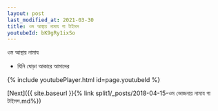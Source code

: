 ```yaml
---
layout: post
last_modified_at: 2021-03-30
title: ওম আস্থায় নামায গা টাইমস
youtubeId: bK9gRy1ixSo
---
```

 
 
 ওম আস্থায় নামায  
 
 -  যিনি ঘোড়া আকারে আমাদের 
 
  
 
  
 
 
 
 
 
 


{% include youtubePlayer.html id=page.youtubeId %}
 
[Next]({{ site.baseurl }}{% link  split1/_posts/2018-04-15-ওম ভোজনায় নামায গা টাইমস.md%})
 
